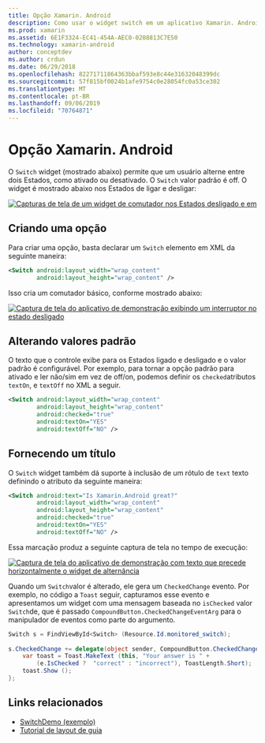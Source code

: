 ```yaml
---
title: Opção Xamarin. Android
description: Como usar o widget switch em um aplicativo Xamarin. Android
ms.prod: xamarin
ms.assetid: 6E1F3324-EC41-454A-AEC0-0208813C7E50
ms.technology: xamarin-android
author: conceptdev
ms.author: crdun
ms.date: 06/29/2018
ms.openlocfilehash: 82271711864363bbaf593e8c44e31632048399dc
ms.sourcegitcommit: 57f815bf0024b1afe9754c0e28054fc0a53ce302
ms.translationtype: MT
ms.contentlocale: pt-BR
ms.lasthandoff: 09/06/2019
ms.locfileid: "70764871"
---
```

# <a name="xamarinandroid-switch"></a>Opção Xamarin. Android

O `Switch` widget (mostrado abaixo) permite que um usuário alterne entre dois Estados, como ativado ou desativado. O `Switch` valor padrão é off. O widget é mostrado abaixo nos Estados de ligar e desligar:

[![Capturas de tela de um widget de comutador nos Estados desligado e em](switch-images/16-switch-onoff.png)](switch-images/16-switch-onoff.png#lightbox)

## <a name="creating-a-switch"></a>Criando uma opção

Para criar uma opção, basta declarar um `Switch` elemento em XML da seguinte maneira:

```xml
<Switch android:layout_width="wrap_content"
        android:layout_height="wrap_content" />
```

Isso cria um comutador básico, conforme mostrado abaixo:

[![Captura de tela do aplicativo de demonstração exibindo um interruptor no estado desligado](switch-images/07-switch.png)](switch-images/07-switch.png#lightbox)

## <a name="changing-default-values"></a>Alterando valores padrão

O texto que o controle exibe para os Estados ligado e desligado e o valor padrão é configurável. Por exemplo, para tornar a opção padrão para ativado e ler não/sim em vez de off/on, podemos definir os `checked`atributos `textOn`, e `textOff` no XML a seguir.

```xml
<Switch android:layout_width="wrap_content"
        android:layout_height="wrap_content"
        android:checked="true"
        android:textOn="YES"
        android:textOff="NO" />
```

## <a name="providing-a-title"></a>Fornecendo um título

O `Switch` widget também dá suporte à inclusão de um rótulo de `text` texto definindo o atributo da seguinte maneira:

```xml
<Switch android:text="Is Xamarin.Android great?"
        android:layout_width="wrap_content"
        android:layout_height="wrap_content"
        android:checked="true"
        android:textOn="YES"
        android:textOff="NO" />
```

Essa marcação produz a seguinte captura de tela no tempo de execução:

[![Captura de tela do aplicativo de demonstração com texto que precede horizontalmente o widget de alternância](switch-images/08-switch.png)](switch-images/08-switch.png#lightbox)

Quando um `Switch`valor é alterado, ele gera um `CheckedChange` evento.
Por exemplo, no código a `Toast` seguir, capturamos esse evento e apresentamos um widget com uma mensagem baseada no `isChecked` valor `Switch`de, que é passado `CompoundButton.CheckedChangeEventArg` para o manipulador de eventos como parte do argumento.

```csharp
Switch s = FindViewById<Switch> (Resource.Id.monitored_switch);
           
s.CheckedChange += delegate(object sender, CompoundButton.CheckedChangeEventArgs e) {
    var toast = Toast.MakeText (this, "Your answer is " +
        (e.IsChecked ?  "correct" : "incorrect"), ToastLength.Short);
    toast.Show ();
};
```

## <a name="related-links"></a>Links relacionados

- [SwitchDemo (exemplo)](https://docs.microsoft.com/samples/xamarin/monodroid-samples/switchdemo)
- [Tutorial de layout de guia](~/android/user-interface/layouts/tab-layout/index.md)
